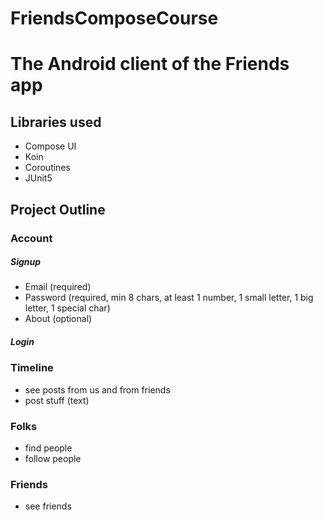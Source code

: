 # FriendsComposeCourse
# The Android client of the Friends app

## Libraries used
- Compose UI
- Koin
- Coroutines
- JUnit5

## Project Outline

### Account

##### Signup
- Email (required)
- Password (required, min 8 chars, at least 1 number, 1 small letter, 1 big letter, 1 special char)
- About (optional)

##### Login

### Timeline
- see posts from us and from friends
- post stuff (text)

### Folks
- find people
- follow people

### Friends
- see friends